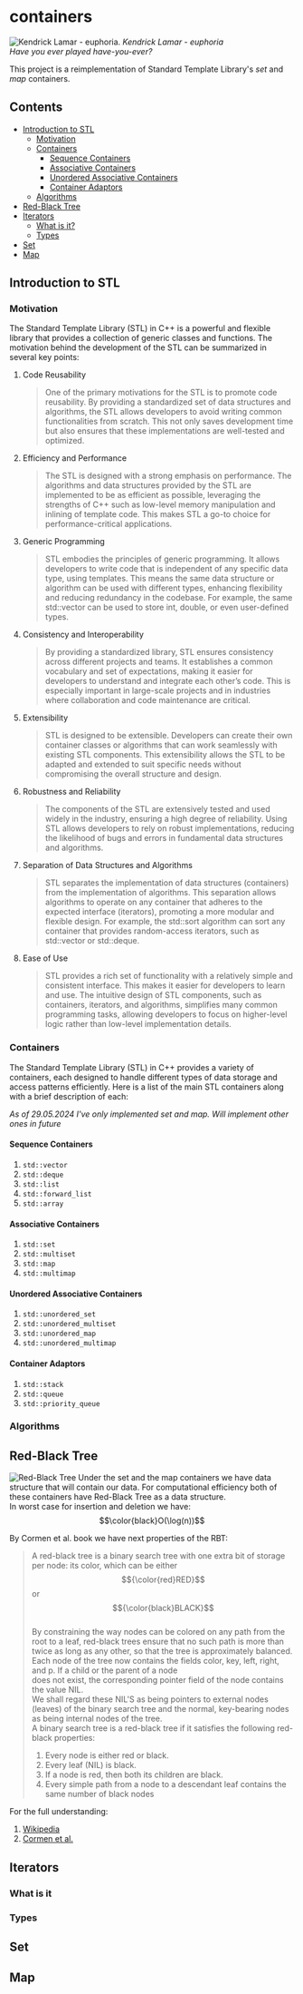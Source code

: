 # containers

![Kendrick Lamar - euphoria.](./screens/euphoria.webp)
*Kendrick Lamar - euphoria*<br>
*Have you ever played have-you-ever?*

This project is a reimplementation of Standard Template Library's *set* and *map* containers.<br>

## Contents
- [Introduction to STL](#introduction-to-stl)
  - [Motivation](#motivation)
  - [Containers](#containers-1)
    - [Sequence Containers](#sequence-containers)
    - [Associative Containers](#associative-containers)
    - [Unordered Associative Containers](#unordered-associative-containers)
    - [Container Adaptors](#container-adaptors)
  - [Algorithms](#algorithms)
- [Red-Black Tree](#red-black-tree)
- [Iterators](#iterators)
  - [What is it?](#what-is-it)
  - [Types](#types)
- [Set](#set)
- [Map](#map)

## Introduction to STL
### Motivation
The Standard Template Library (STL) in C++ is a powerful and flexible library that provides a collection of generic classes and functions. The motivation behind the development of the STL can be summarized in several key points:
1. Code Reusability<br>
   >One of the primary motivations for the STL is to promote code reusability. By providing a standardized set of data structures and algorithms, the STL allows developers to avoid writing common functionalities from scratch. This not only saves development time but also ensures that these implementations are well-tested and optimized.

2. Efficiency and Performance<br>
   >The STL is designed with a strong emphasis on performance. The algorithms and data structures provided by the STL are implemented to be as efficient as possible, leveraging the strengths of C++ such as low-level memory manipulation and inlining of template code. This makes STL a go-to choice for performance-critical applications.

3. Generic Programming<br>
   >STL embodies the principles of generic programming. It allows developers to write code that is independent of any specific data type, using templates. This means the same data structure or algorithm can be used with different types, enhancing flexibility and reducing redundancy in the codebase. For example, the same std::vector can be used to store int, double, or even user-defined types.

4. Consistency and Interoperability<br>
   >By providing a standardized library, STL ensures consistency across different projects and teams. It establishes a common vocabulary and set of expectations, making it easier for developers to understand and integrate each other’s code. This is especially important in large-scale projects and in industries where collaboration and code maintenance are critical.

5. Extensibility<br>
   >STL is designed to be extensible. Developers can create their own container classes or algorithms that can work seamlessly with existing STL components. This extensibility allows the STL to be adapted and extended to suit specific needs without compromising the overall structure and design.

6. Robustness and Reliability<br>
   >The components of the STL are extensively tested and used widely in the industry, ensuring a high degree of reliability. Using STL allows developers to rely on robust implementations, reducing the likelihood of bugs and errors in fundamental data structures and algorithms.

7. Separation of Data Structures and Algorithms<br>
   >STL separates the implementation of data structures (containers) from the implementation of algorithms. This separation allows algorithms to operate on any container that adheres to the expected interface (iterators), promoting a more modular and flexible design. For example, the std::sort algorithm can sort any container that provides random-access iterators, such as std::vector or std::deque.

8. Ease of Use<br>
   >STL provides a rich set of functionality with a relatively simple and consistent interface. This makes it easier for developers to learn and use. The intuitive design of STL components, such as containers, iterators, and algorithms, simplifies many common programming tasks, allowing developers to focus on higher-level logic rather than low-level implementation details.


### Containers

The Standard Template Library (STL) in C++ provides a variety of containers, each designed to handle different types of data storage and access patterns efficiently. Here is a list of the main STL containers along with a brief description of each:<br>

*As of 29.05.2024 I've only implemented set and map. Will implement other ones in future*

#### Sequence Containers
1. `std::vector`
2. `std::deque`
3. `std::list`
4. `std::forward_list`
5. `std::array`

#### Associative Containers
1. `std::set`
2. `std::multiset`
3. `std::map`
4. `std::multimap`

#### Unordered Associative Containers
1. `std::unordered_set`
2. `std::unordered_multiset`
3. `std::unordered_map`
4. `std::unordered_multimap`

#### Container Adaptors
1. `std::stack`
2. `std::queue`
3. `std::priority_queue`

### Algorithms

## Red-Black Tree
![Red-Black Tree](./screens/red-black-tree_0.webp)
Under the set and the map containers we have data structure that will contain our data.
For computational efficiency both of these containers have Red-Black Tree as a data structure.<br>
In worst case for insertion and deletion we have: $$\color{black}O(\log(n))$$

By Cormen et al. book we have next properties of the RBT:<br>
> A red-black tree is a binary search tree with one extra bit of storage per node: its color, which can be either $${\color{red}RED}$$ or $${\color{black}BLACK}$$<br>
By constraining the way nodes can be colored on any path from the root to a leaf, red-black trees ensure that no such path is more than twice as long as any other, so that the tree is approximately balanced.<br>
Each node of the tree now contains the fields color, key, left, right, and p. If a child or the parent of a node <br>
does not exist, the corresponding pointer field of the node contains the value NIL. <br>
We shall regard these NIL'S as being pointers to external nodes (leaves) of the binary search tree and the normal, key-bearing nodes as being internal nodes of the tree.<br>
A binary search tree is a red-black tree if it satisfies the following red-black properties:
> 1. Every node is either red or black.
> 2. Every leaf (NIL) is black.
> 3. If a node is red, then both its children are black.
> 4. Every simple path from a node to a descendant leaf contains the same number of black nodes

For the full understanding:
1. [Wikipedia](https://en.wikipedia.org/wiki/Red%E2%80%93black_tree)
2. [Cormen et al.](https://www.amazon.com/Introduction-Algorithms-3rd-MIT-Press/dp/0262033844)

## Iterators

### What is it


### Types


## Set


## Map
